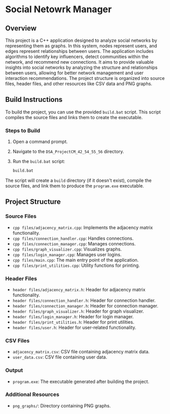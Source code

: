 # Social Netowrk Manager

## Overview

This project is a C++ application designed to analyze social networks by representing them as graphs. In this system, nodes represent users, and edges represent relationships between users. The application includes algorithms to identify key influencers, detect communities within the network, and recommend new connections. It aims to provide valuable insights into social networks by analyzing the structure and relationships between users, allowing for better network management and user interaction recommendations. The project structure is organized into source files, header files, and other resources like CSV data and PNG graphs.

## Build Instructions

To build the project, you can use the provided `build.bat` script. This script compiles the source files and links them to create the executable.

### Steps to Build

1. Open a command prompt.
2. Navigate to the `DSA_ProjectCM_42_54_55_56` directory.
3. Run the `build.bat` script:

    ```sh
    build.bat
    ```

The script will create a `build` directory (if it doesn't exist), compile the source files, and link them to produce the `program.exe` executable.

## Project Structure
### Source Files

- `cpp files/adjacency_matrix.cpp`: Implements the adjacency matrix functionality.
- `cpp files/connection_handler.cpp`: Handles connections.
- `cpp files/connection_manager.cpp`: Manages connections.
- `cpp files/graph_visualizer.cpp`: Visualizes graphs.
- `cpp files/login_manager.cpp`: Manages user logins.
- `cpp files/main.cpp`: The main entry point of the application.
- `cpp files/print_utilities.cpp`: Utility functions for printing.

### Header Files

- `header files/adjacency_matrix.h`: Header for adjacency matrix functionality.
- `header files/connection_handler.h`: Header for connection handler.
- `header files/connection_manager.h`: Header for connection manager.
- `header files/graph_visualizer.h`: Header for graph visualizer.
- `header files/login_manager.h`: Header for login manager.
- `header files/print_utilities.h`: Header for print utilities.
- `header files/user.h`: Header for user-related functionality.

### CSV Files

- `adjacency_matrix.csv`: CSV file containing adjacency matrix data.
- `user_data.csv`: CSV file containing user data.

### Output

- `program.exe`: The executable generated after building the project.

### Additional Resources

- `png_graphs/`: Directory containing PNG graphs.

